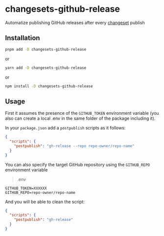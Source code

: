 # changesets-github-release

Automatize publishing GitHub releases after every [changeset](https://github.com/atlassian/changesets) publish

## Installation

```bash
pnpm add -D changesets-github-release
```

or

```bash
yarn add -D changesets-github-release
```

or

```bash
npm install -D changesets-github-release
```

## Usage

First it assumes the presence of the `GITHUB_TOKEN` environment variable (you also can create a local .env in the same folder of the package including it). 

In your `package.json` add a `postpublish` scripts as it follows:

```json
{
  "scripts": {
    "postpublish": "gh-release --repo repo-owner/repo-name"
  }
}
```

You can also specify the target GitHub repository using the `GITHUB_REPO` environment variable

> .env
```env
GITHUB_TOKEN=XXXXXX
GITHUB_REPO=repo-owner/repo-name
```

And you will be able to clean the script:

```json
{
  "scripts": {
    "postpublish": "gh-release"
  }
}
```